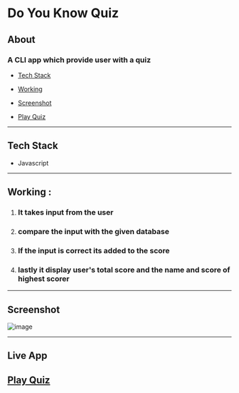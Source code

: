  # Do You Know Quiz

 ## About

 ### A **CLI** app which provide user with a quiz


   - [Tech Stack](#tech-stack)
   - [Working](#working)
   - [Screenshot](#screenshot)

 - [Play Quiz](#live-app)

---




 ## Tech Stack

 - Javascript


 ---

 ## Working :

 1. ### It takes input from the user
 2. ### compare the input with the given database
 3. ### If the input is correct its added to the score
 4. ### lastly it display user's total score and the name and score of highest scorer


 ----
 
 
 ## Screenshot
 
 ![image](https://user-images.githubusercontent.com/107259961/208825964-928f7ee6-71ca-48cd-8159-fbe2f50d06a1.png)



 ---

## Live App

## [Play Quiz](https://replit.com/@alefiyahmadar/DO-YOU-KNOW-ALEFIYAH-part-2?embed=1&output=1)
